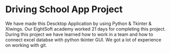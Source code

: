 # Driving School App Project
We have made this Descktop Application by using Python & Tkinter & Xlwings. Our EightSoft academy worked 21 days for completing this project.
During this project we have learned how to work in a team and how to connect excel databse with python tkinter GUI. We got a lot of experience on working with git.
